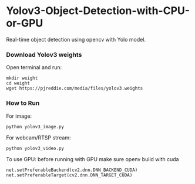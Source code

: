 # Yolov3-Object-Detection-with-CPU-or-GPU

Real-time object detection using opencv with Yolo model.

### Download Yolov3 weights

Open terminal and run:
```
mkdir weight
cd weight
wget https://pjreddie.com/media/files/yolov3.weights
```
### How to Run

For image:

`python yolov3_image.py`

For webcam/RTSP stream:

`python yolov3_video.py`


To use GPU:
before running with GPU make sure openv build with cuda
```
net.setPreferableBackend(cv2.dnn.DNN_BACKEND_CUDA)
net.setPreferableTarget(cv2.dnn.DNN_TARGET_CUDA)
```

